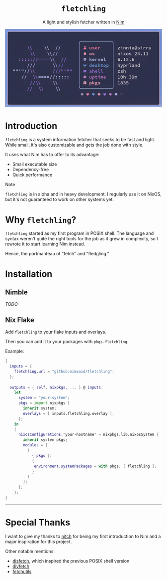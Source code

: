<div align="center">

# `fletchling`

A light and stylish fetcher written in [Nim](https://nim-lang.org)

<img src="assets/fletchling.webp" width="550" alt="Screenshot of fletchling on NixOS">

</div>

# Introduction

`fletchling` is a system information fetcher that seeks to be fast and
light. While small, it's also customizable and gets the job done
with style.

It uses what Nim has to offer to its advantage:

- Small executable size
- Dependency-free
- Quick performance

> [!note]
> `fletchling` is in alpha and in heavy development.
> I regularly use it on NixOS, but it's not guaranteed to work
> on other systems yet.

# Why `fletchling`?

`fletchling` started as my first program in POSIX shell.
The language and syntax weren't quite the right tools for the job
as it grew in complexity, so I rewrote it to start learning Nim instead.

Hence, the portmanteau of "fetch" and "fledgling."

# Installation

## Nimble

_TODO_

## Nix Flake

Add `fletchling` to your flake inputs and overlays.

Then you can add it to your packages with `pkgs.fletchling`.

Example:

```nix
{
  inputs = {
    fletchling.url = "github:mimvoid/fletchling";
  };

  outputs = { self, nixpkgs, ... } @ inputs:
    let
      system = "your-system";
      pkgs = import nixpkgs {
        inherit system;
        overlays = [ inputs.fletchling.overlay ];
      };
    in
    {
      nixosConfigurations."your-hostname" = nixpkgs.lib.nixosSystem {
        inherit system pkgs;
        modules = [
          (
            { pkgs }:
            {
             environment.systemPackages = with pkgs; [ fletchling ];
            }
          )
        ];
      };
    };
}
```

---

# Special Thanks

I want to give my thanks to [nitch](https://github.com/ssleert/nitch) for
being my first introduction to Nim and a major inspiration for this project.

Other notable mentions:

- [disfetch](https://github.com/q60/disfetch), which inspired the previous POSIX shell version
- [diyfetch](https://github.com/info-mono/diyfetch)
- [fetchutils](https://github.com/kiedtl/fetchutils)

